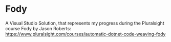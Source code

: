 # Fody

A Visual Studio Solution, that represents my progress during the Pluralsight course Fody by Jason Roberts:  
https://www.pluralsight.com/courses/automatic-dotnet-code-weaving-fody
